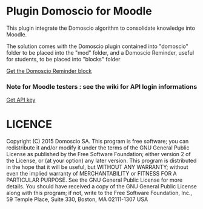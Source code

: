 # Plugin Domoscio for Moodle

This plugin integrate the Domoscio algorithm to consolidate knowledge into Moodle.

The solution comes with the Domoscio plugin contained into "domoscio" folder to be placed into the "mod" folder, and a Domoscio Reminder, useful for students, to be placed into "blocks" folder

[Get the Domoscio Reminder block](https://github.com/Celumproject/moodle-block_domoscioreminder)

### Note for Moodle testers : see the wiki for API login informations
[Get API key](https://github.com/Celumproject/moodle-mod_domoscio/wiki/8.-FAQ---Troubleshooting)

# LICENCE

Copyright (C) 2015 Domoscio SA. This program is free software; you can redistribute it and/or modify it under the terms of the GNU General Public License as published by the Free Software Foundation; either version 2 of the License, or (at your option) any later version. This program is distributed in the hope that it will be useful, but WITHOUT ANY WARRANTY; without even the implied warranty of MERCHANTABILITY or FITNESS FOR A PARTICULAR PURPOSE. See the GNU General Public License for more details. You should have received a copy of the GNU General Public License along with this program; if not, write to the Free Software Foundation, Inc., 59 Temple Place, Suite 330, Boston, MA 02111-1307 USA
